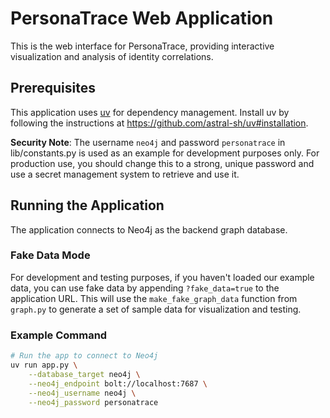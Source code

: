 # PersonaTrace Web Application

This is the web interface for PersonaTrace, providing interactive visualization and analysis of identity correlations.

## Prerequisites

This application uses [uv](https://github.com/astral-sh/uv) for dependency management. Install uv by following the instructions at https://github.com/astral-sh/uv#installation.

**Security Note**: The username `neo4j` and password `personatrace` in lib/constants.py is used as an example for development purposes only. For production use, you should change this to a strong, unique password and use a secret management system to retrieve and use it.

## Running the Application

The application connects to Neo4j as the backend graph database.

### Fake Data Mode

For development and testing purposes, if you haven't loaded our example data, you can use fake data by appending `?fake_data=true` to the application URL. This will use the `make_fake_graph_data` function from `graph.py` to generate a set of sample data for visualization and testing.

### Example Command

```bash
# Run the app to connect to Neo4j
uv run app.py \
    --database_target neo4j \
    --neo4j_endpoint bolt://localhost:7687 \
    --neo4j_username neo4j \
    --neo4j_password personatrace
```

###